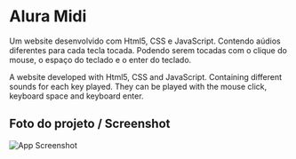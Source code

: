 # Alura Midi

Um website desenvolvido com Html5, CSS e JavaScript. Contendo aúdios diferentes para cada tecla tocada. Podendo serem tocadas com o clique do mouse, o espaço do teclado e o enter do teclado.

A website developed with Html5, CSS and JavaScript. Containing different sounds for each key played. They can be played with the mouse click, keyboard space and keyboard enter.
## Foto do projeto / Screenshot

![App Screenshot](https://i.imgur.com/yUzu05R.png)


